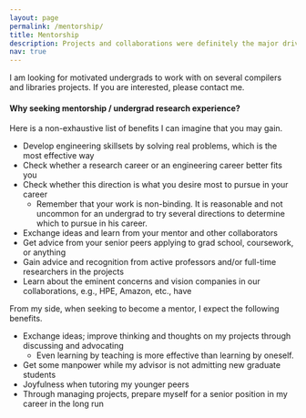 ```yaml
---
layout: page
permalink: /mentorship/
title: Mentorship
description: Projects and collaborations were definitely the major drive for excellence during my undergrad.
nav: true
---
```


I am looking for motivated undergrads to work with on several compilers and libraries projects. If you are interested, please contact me.

#### Why seeking mentorship / undergrad research experience?

Here is a non-exhaustive list of benefits I can imagine that you may gain.

- Develop engineering skillsets by solving real problems, which is the most effective way
- Check whether a research career or an engineering career better fits you
- Check whether this direction is what you desire most to pursue in your career
    - Remember that your work is non-binding. It is reasonable and not uncommon for an undergrad to try several directions to determine which to pursue in his career. 
- Exchange ideas and learn from your mentor and other collaborators
- Get advice from your senior peers applying to grad school, coursework, or anything
- Gain advice and recognition from active professors and/or full-time researchers in the projects
- Learn about the eminent concerns and vision companies in our collaborations, e.g., HPE, Amazon, etc., have

From my side, when seeking to become a mentor, I expect the following benefits.

- Exchange ideas; improve thinking and thoughts on my projects through discussing and advocating
    - Even learning by teaching is more effective than learning by oneself.
- Get some manpower while my advisor is not admitting new graduate students
- Joyfulness when tutoring my younger peers
- Through managing projects, prepare myself for a senior position in my career in the long run

<!--For now, this page is assumed to be a static description of your courses. You can convert it to a collection similar to `_projects/` so that you can have a dedicated page for each course.

Organize your courses by years, topics, or universities, however you like! -->

